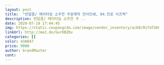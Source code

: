 ```yaml
---
layout: post 
title:  "반달콤/ 메리타임 소주잔 주문제작 전사인쇄, 04.진로 이즈백" 
description: 반달콤/ 메리타임 소주잔 주 ..
date: 2020-07-19 17:44:45 
img: https://static.coupangcdn.com/image/vendor_inventory/acb9/91fdf266ea9bd030f2c1835c8ff49865435bd26028585286b00f9070abd6.jpg 
linkUrl: http://me2.do/GurKBZKv 
categories: [] 
color: 43A047 
price: 9900 
author: brandMaster 
cont:  
---
```

 